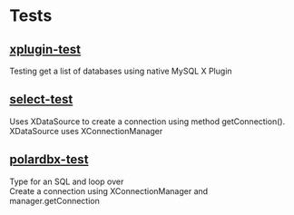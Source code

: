 # Tests

## [xplugin-test](./xplugin-test)

Testing get a  list of databases using native MySQL X Plugin

## [select-test](./tests/select-test)

Uses XDataSource to create a connection using method getConnection().
XDataSource uses XConnectionManager

## [polardbx-test](./tests/polardbx-test)

Type for an SQL and loop over  
Create a connection using XConnectionManager and manager.getConnection
